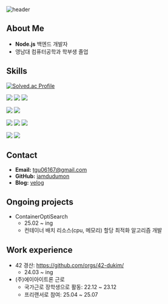 ![header](https://capsule-render.vercel.app/api?type=venom&color=random&text=iamdudumon%20profile&fontColor=d6ace6)

## About Me
- **Node.js** 백엔드 개발자
- 영남대 컴퓨터공학과 학부생 졸업


## Skills
[![Solved.ac Profile](http://mazassumnida.wtf/api/v2/generate_badge?boj=tgu06167)](https://solved.ac/tgu06167/)

<img src="https://img.shields.io/badge/Node.js-5FA04E?style=for-the-badge&logo=Node.js&logoColor=white"> <img src="https://img.shields.io/badge/express-000000?style=for-the-badge&logo=express&logoColor=white"> <img src="https://img.shields.io/badge/JavaScript-F7DF1E?style=for-the-badge&logo=JavaScript&logoColor=white">

<img src="https://img.shields.io/badge/MySQL-4479A1?style=for-the-badge&logo=MySQL&logoColor=white"> <img src="https://img.shields.io/badge/MognoDB-47A248?style=for-the-badge&logo=MongoDB&logoColor=white">

<img src="https://img.shields.io/badge/nginx-009639?style=for-the-badge&logo=nginx&logoColor=white"> <img src="https://img.shields.io/badge/docker-2496ED?style=for-the-badge&logo=docker&logoColor=white"> <img src="https://img.shields.io/badge/K6-7D64FF?style=for-the-badge&logo=K6&logoColor=white"> 

<img src="https://img.shields.io/badge/C-A8B9CC?style=for-the-badge&logo=C&logoColor=white"> <img src="https://img.shields.io/badge/C++-00599C?style=for-the-badge&logo=C++&logoColor=white"> 

## Contact
- **Email:** tgu06167@gmail.com
- **GitHub:** [iamdudumon](https://github.com/iamdudumon)
- **Blog:** [velog](https://velog.io/@iamdudumon)

## Ongoing projects
- ContainerOptiSearch
  - 25.02 ~ ing
  - 컨테이너 배치 리소스(cpu, 메모리) 할당 최적화 알고리즘 개발 

## Work experience
- 42 경산: https://github.com/orgs/42-dukim/
  - 24.03 ~ ing
- (주)에이아이트론 근로
  - 국가근로 장학생으로 활동: 22.12 ~ 23.12
  - 프리랜서로 참여: 25.04 ~ 25.07
